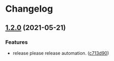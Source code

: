 # Changelog

## [1.2.0](https://www.github.com/blinkk/selective-edit/compare/v1.1.2...v1.2.0) (2021-05-21)


### Features

* release please release automation. ([c713d90](https://www.github.com/blinkk/selective-edit/commit/c713d9073014bff299e5ac49f4e37502e976973a))
